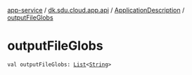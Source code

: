 [app-service](../../index.md) / [dk.sdu.cloud.app.api](../index.md) / [ApplicationDescription](index.md) / [outputFileGlobs](./output-file-globs.md)

# outputFileGlobs

`val outputFileGlobs: `[`List`](https://kotlinlang.org/api/latest/jvm/stdlib/kotlin.collections/-list/index.html)`<`[`String`](https://kotlinlang.org/api/latest/jvm/stdlib/kotlin/-string/index.html)`>`
